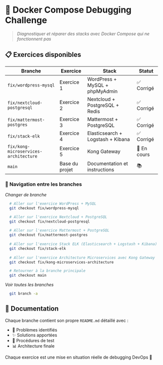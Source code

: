 # 🐳 Docker Compose Debugging Challenge
>*Diagnostiquer et réparer des stacks avec Docker Compose qui ne fonctionnent pas*

## 📋 Exercices disponibles
| Branche                               | Exercice       | Stack                             | Statut      |
|---------------------------------------|----------------|-----------------------------------|-------------|
| `fix/wordpress-mysql`                 | Exercice 1     | WordPress + MySQL + phpMyAdmin    | ✅ Corrigé   |
| `fix/nextcloud-postgresql`            | Exercice 2     | Nextcloud + PostgreSQL + Redis    | ✅ Corrigé   |
| `fix/mattermost-postgres`             | Exercice 3     | Mattermost + PostgreSQL           | ✅ Corrigé   |
| `fix/stack-elk`                       | Exercice 4     | Elasticsearch + Logstash + Kibana | ✅ Corrigé   |
| `fix/kong-microservices-architecture` | Exercice 5     | Kong Gateway                      | 🚧 En cours |
| `main`                                | Base du projet | Documentation et instructions     | 📚          |

### 🚀 Navigation entre les branches
*Changer de branche*
```bash
  # Aller sur l'exercice WordPress + MySQL
  git checkout fix/wordpress-mysql

  # Aller sur l'exercice Nextcloud + PostgreSQL
  git checkout fix/nextcloud-postgresql
  
  # Aller sur l'exercice Mattermost + PostgreSQL
  git checkout fix/mattermost-postgres
  
  # Aller sur l'exercice Stack ELK (Elasticsearch + Logstash + Kibana)
  git checkout fix/stack-elk
  
  # Aller sur l'exercice Architecture Microservices avec Kong Gateway
  git checkout fix/kong-microservices-architecture

  # Retourner à la branche principale
  git checkout main
```

*Voir toutes les branches*
```bash
  git branch -a
```

## 📖 Documentation
Chaque branche contient son propre `README.md` détaillé avec :
- 🔧 Problèmes identifiés
- ✨ Solutions apportées
- 🧪 Procédures de test
- 📊 Architecture finale

Chaque exercice est une mise en situation réelle de debugging DevOps 🚀